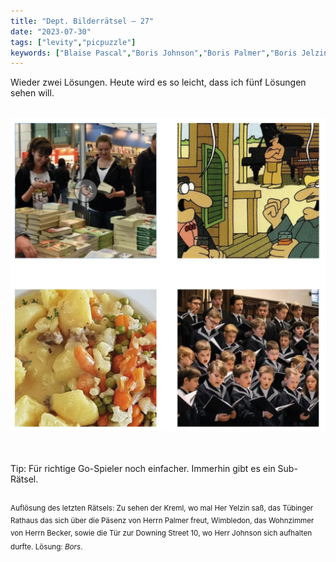 ```yaml
---
title: "Dept. Bilderrätsel – 27"
date: "2023-07-30"
tags: ["levity","picpuzzle"]
keywords: ["Blaise Pascal","Boris Johnson","Boris Palmer","Boris Jelzin","Bors Becker"]
---
```

Wieder zwei Lösungen. Heute wird es so leicht, dass ich fünf Lösungen sehen will.

<br/>

<img  src="/assets/img/picpuzzle27.webp" alt="Bilderrätsel27">

<br/>
<br/>
<br/>

Tip: Für richtige Go-Spieler noch einfacher. Immerhin gibt es ein Sub-Rätsel.
<br/>
<br/>

<sup>Auflösung des letzten Rätsels: Zu sehen der Kreml, wo mal Her Yelzin saß, das Tübinger Rathaus das sich über die Päsenz von Herrn Palmer freut, Wimbledon, das Wohnzimmer von Herrn Becker, sowie die Tür zur Downing Street 10, wo Herr Johnson sich aufhalten durfte. Lösung: <i>Bors</i>.
<sup>